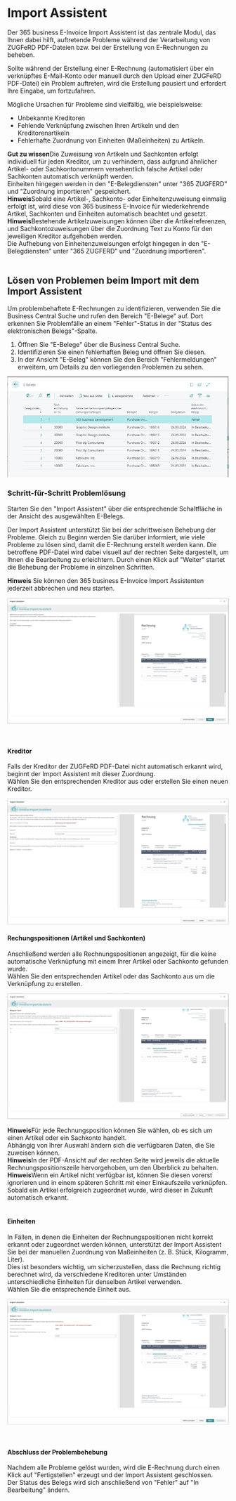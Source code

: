 # Import Assistent

Der 365 business E-Invoice Import Assistent ist das zentrale Modul, das Ihnen dabei hilft, auftretende Probleme während der Verarbeitung von ZUGFeRD PDF-Dateien bzw. bei der Erstellung von E-Rechnungen zu beheben.

Sollte während der Erstellung einer E-Rechnung (automatisiert über ein verknüpftes E-Mail-Konto oder manuell durch den Upload einer ZUGFeRD PDF-Datei) ein Problem auftreten, wird die Erstellung pausiert und erfordert Ihre Eingabe, um fortzufahren.

Mögliche Ursachen für Probleme sind vielfältig, wie beispielsweise:
* Unbekannte Kreditoren
* Fehlende Verknüpfung zwischen Ihren Artikeln und den Kreditorenartikeln
* Fehlerhafte Zuordnung von Einheiten (Maßeinheiten) zu Artikeln.


<div class="alert alert-notice">
	<i class="fa-light fa-hand-point-up fa-lg"></i>
    <strong>Gut zu wissen</strong>Die Zuweisung von Artikeln und Sachkonten erfolgt individuell für jeden Kreditor, um zu verhindern, dass aufgrund ähnlicher Artikel- oder Sachkontonummern versehentlich falsche Artikel oder Sachkonten automatisch verknüpft werden.
	<br/>Einheiten hingegen werden in den "E-Belegdiensten" unter "365 ZUGFERD" und "Zuordnung importieren" gespeichert.
</div>

<div class="alert alert-info">
	<i class="fa-duotone fa-thin fa-lightbulb fa-lg"></i>
    <strong>Hinweis</strong>Sobald eine Artikel-, Sachkonto- oder Einheitenzuweisung einmalig erfolgt ist, wird diese von 365 business E-Invoice für wiederkehrende Artikel, Sachkonten und Einheiten automatisch beachtet und gesetzt.
</div>

<div class="alert alert-info">
	<i class="fa-duotone fa-thin fa-lightbulb fa-lg"></i>
    <strong>Hinweis</strong>Bestehende Artikelzuweisungen können über die Artikelreferenzen, und Sachkontozuweisungen über die Zuordnung Text zu Konto für den jeweiligen Kreditor aufgehoben werden.
	<br/>Die Aufhebung von Einheitenzuweisungen erfolgt hingegen in den "E-Belegdiensten" unter "365 ZUGFERD" und "Zuordnung importieren".
</div>

<br/>

## Lösen von Problemen beim Import mit dem Import Assistent

Um problembehaftete E-Rechnungen zu identifizieren, verwenden Sie die Business Central Suche und rufen den Bereich "E-Belege" auf. 
Dort erkennen Sie Problemfälle an einem "Fehler"-Status in der "Status des elektronischen Belegs"-Spalte.

1. Öffnen Sie "E-Belege" über die Business Central Suche. 
2. Identifizieren Sie einen fehlerhaften Beleg und öffnen Sie diesen.
3. In der Ansicht "E-Beleg" können Sie den Bereich "Fehlermeldungen" erweitern, um Details zu den vorliegenden Problemen zu sehen.

![365 business E-Invoice](/assets/images/365-business-e-invoice/e-document-overview.png) 

### Schritt-für-Schritt Problemlösung

Starten Sie den "Import Assistent" über die entsprechende Schaltfläche in der Ansicht des ausgewählten E-Belegs.

Der Import Assistent unterstützt Sie bei der schrittweisen Behebung der Probleme. Gleich zu Beginn werden Sie darüber informiert, wie viele Probleme zu lösen sind, damit die E-Rechnung erstellt werden kann. 
Die betroffene PDF-Datei wird dabei visuell auf der rechten Seite dargestellt, um Ihnen die Bearbeitung zu erleichtern.
Durch einen Klick auf "Weiter" startet die Behebung der Probleme in einzelnen Schritten.

<div class="alert alert-info">
    <i class="fa-duotone fa-thin fa-lightbulb fa-lg"></i>
    <strong>Hinweis</strong> Sie können den 365 business E-Invoice Import Assistenten jederzeit abbrechen und neu starten.
</div>

![365 business E-Invoice](/assets/images/365-business-e-invoice/assistent1.png) 

<br/>

#### Kreditor

Falls der Kreditor der ZUGFeRD PDF-Datei nicht automatisch erkannt wird, beginnt der Import Assistent mit dieser Zuordnung.
<br/>
Wählen Sie den entsprechenden Kreditor aus oder erstellen Sie einen neuen Kreditor.

![365 business E-Invoice](/assets/images/365-business-e-invoice/assistent2.png) 
<br/>

#### Rechungspositionen (Artikel und Sachkonten)

Anschließend werden alle Rechnungspositionen angezeigt, für die keine automatische Verknüpfung mit einem Ihrer Artikel oder Sachkonto gefunden wurde.
<br/>
Wählen Sie den entsprechenden Artikel oder das Sachkonto aus um die Verknüpfung zu erstellen.

![365 business E-Invoice](/assets/images/365-business-e-invoice/assistent3.png) 

<div class="alert alert-info">
    <i class="fa-duotone fa-thin fa-lightbulb fa-lg"></i>
    <strong>Hinweis</strong>Für jede Rechnungsposition können Sie wählen, ob es sich um einen Artikel oder ein Sachkonto handelt.
	<br/>Abhängig von Ihrer Auswahl ändern sich die verfügbaren Daten, die Sie zuweisen können.
</div>

<div class="alert alert-info">
    <i class="fa-duotone fa-thin fa-lightbulb fa-lg"></i>
    <strong>Hinweis</strong>In der PDF-Ansicht auf der rechten Seite wird jeweils die aktuelle Rechnungspositionszeile hervorgehoben, um den Überblick zu behalten.
</div>

<div class="alert alert-info">
    <i class="fa-duotone fa-thin fa-lightbulb fa-lg"></i>
    <strong>Hinweis</strong>Wenn ein Artikel nicht verfügbar ist, können Sie diesen vorerst ignorieren und in einem späteren Schritt mit einer Einkaufszeile verknüpfen.
	<br/>Sobald ein Artikel erfolgreich zugeordnet wurde, wird dieser in Zukunft automatisch erkannt.
</div>
<br/>

#### Einheiten

In Fällen, in denen die Einheiten der Rechnungspositionen nicht korrekt erkannt oder zugeordnet werden können, unterstützt der Import Assistent Sie bei der manuellen Zuordnung von Maßeinheiten (z. B. Stück, Kilogramm, Liter).
<br/>
Dies ist besonders wichtig, um sicherzustellen, dass die Rechnung richtig berechnet wird, da verschiedene Kreditoren unter Umständen unterschiedliche Einheiten für denselben Artikel verwenden.
<br/>
Wählen Sie die entsprechende Einheit aus.

![365 business E-Invoice](/assets/images/365-business-e-invoice/assistent4.png) 

<br/>

#### Abschluss der Problembehebung

Nachdem alle Probleme gelöst wurden, wird die E-Rechnung durch einen Klick auf "Fertigstellen" erzeugt und der Import Assistent geschlossen.
<br/>
Der Status des Belegs wird sich anschließend von "Fehler" auf "In Bearbeitung" ändern.

